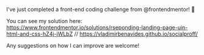 I've just completed a front-end coding challenge from @frontendmentor! 🎉

You can see my solution here: https://www.frontendmentor.io/solutions/rseponding-landing-page-uin-html-and-css-hZ4j-jWLbZ // https://vladimirbenavides.github.io/socialproff/

Any suggestions on how I can improve are welcome!
